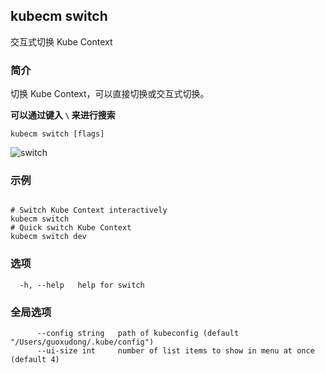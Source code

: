 ## kubecm switch

交互式切换 Kube Context

### 简介


切换 Kube Context，可以直接切换或交互式切换。

**可以通过键入 `\` 来进行搜索**

```
kubecm switch [flags]
```

![switch](../../static/switch.gif)

### 示例

```

# Switch Kube Context interactively
kubecm switch
# Quick switch Kube Context
kubecm switch dev

```

### 选项

```
  -h, --help   help for switch
```

### 全局选项

```
      --config string   path of kubeconfig (default "/Users/guoxudong/.kube/config")
      --ui-size int     number of list items to show in menu at once (default 4)
```
